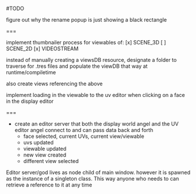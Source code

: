 #TODO

figure out why the rename popup is just showing a black rectangle

===

implement thumbnailer process for viewables of:
[x] SCENE_3D
[ ] SCENE_2D
[x] VIDEOSTREAM

instead of manually creating a viewsDB resource, designate a folder to traverse for .tres files and populate the viewDB that way at runtime/compiletime

also create views referencing the above

implement loading in the viewable to the uv editor when clicking on a face in the display editor


===

- create an editor server that both the display world angel and the UV editor angel connect to and can pass data back and forth
    - face selected, current UVs, current view/viewable
    - uvs updated
    - viewable updated
    - new view created
    - different view selected

Editor server/god lives as node child of main window. however it is spawned as the instance of a singleton class.
This way anyone who needs to can retrieve a reference to it at any time
